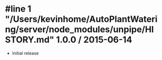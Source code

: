 #line 1 "/Users/kevinhome/AutoPlantWatering/server/node_modules/unpipe/HISTORY.md"
1.0.0 / 2015-06-14
==================

  * Initial release
